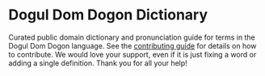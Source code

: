 
# Dogul Dom Dogon Dictionary

Curated public domain dictionary and pronunciation guide for terms in the Dogul Dom Dogon language. See the [contributing guide](https://github.com/drumworkteam/term/blob/make/.github/contributing.md) for details on how to contribute. We would love your support, even if it is just fixing a word or adding a single definition. Thank you for all your help!